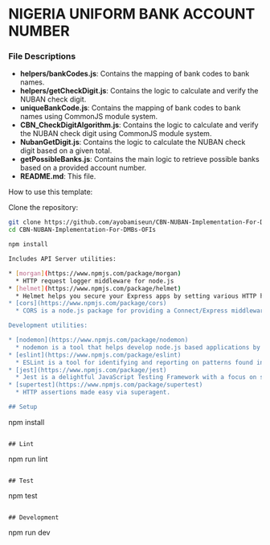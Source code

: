 # NIGERIA UNIFORM BANK ACCOUNT NUMBER 


### File Descriptions

- **helpers/bankCodes.js**: Contains the mapping of bank codes to bank names.
- **helpers/getCheckDigit.js**: Contains the logic to calculate and verify the NUBAN check digit.
- **uniqueBankCode.js**: Contains the mapping of bank codes to bank names using CommonJS module system.
- **CBN_CheckDigitAlgorithm.js**: Contains the logic to calculate and verify the NUBAN check digit using CommonJS module system.
- **NubanGetDigit.js**: Contains the logic to calculate the NUBAN check digit based on a given total.
- **getPossibleBanks.js**: Contains the main logic to retrieve possible banks based on a provided account number.
- **README.md**: This file.

  
How to use this template:

Clone the repository:

```bash
git clone https://github.com/ayobamiseun/CBN-NUBAN-Implementation-For-DMBs-OFIs
cd CBN-NUBAN-Implementation-For-DMBs-OFIs

npm install

Includes API Server utilities:

* [morgan](https://www.npmjs.com/package/morgan)
  * HTTP request logger middleware for node.js
* [helmet](https://www.npmjs.com/package/helmet)
  * Helmet helps you secure your Express apps by setting various HTTP headers. It's not a silver bullet, but it can help!
* [cors](https://www.npmjs.com/package/cors)
  * CORS is a node.js package for providing a Connect/Express middleware that can be used to enable CORS with various options.

Development utilities:

* [nodemon](https://www.npmjs.com/package/nodemon)
  * nodemon is a tool that helps develop node.js based applications by automatically restarting the node application when file changes in the directory are detected.
* [eslint](https://www.npmjs.com/package/eslint)
  * ESLint is a tool for identifying and reporting on patterns found in ECMAScript/JavaScript code.
* [jest](https://www.npmjs.com/package/jest)
  * Jest is a delightful JavaScript Testing Framework with a focus on simplicity.
* [supertest](https://www.npmjs.com/package/supertest)
  * HTTP assertions made easy via superagent.

## Setup

```
npm install
```

## Lint

```
npm run lint
```

## Test

```
npm test
```

## Development

```
npm run dev
```
